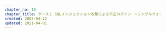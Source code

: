 ```yaml
---
chapter_no: 10
chapter_title: ケース１ SQLインジェクション攻撃による不正ログイン 〜シングルクォート挿入〜
created: 2008-04-12
updated: 2021-04-01
---
```

